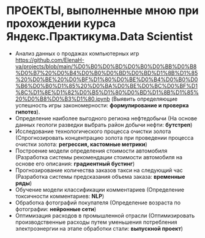 # ПРОЕКТЫ, выполненные мною при прохождении курса Яндекс.Практикума.Data Scientist
- Анализ данных о продажах компьютерных игр https://github.com/ElenaH-va/projects/blob/main/%D0%B0%D0%BD%D0%B0%D0%BB%D0%B8%D0%B7%20%D0%B4%D0%B0%D0%BD%D0%BD%D1%8B%D1%85%20%D0%BE%20%D0%BF%D1%80%D0%BE%D0%B4%D0%B0%D0%B6%D0%B0%D1%85%20%D0%BA%D0%BE%D0%BC%D0%BF%D1%8C%D1%8E%D1%82%D0%B5%D1%80%D0%BD%D1%8B%D1%85%20%D0%B8%D0%B3%D1%80.ipynb	(Выявить определяющие успешность игры закономерности: **формулирование и проверка гипотез**).
- Определение наиболее выгодного региона нефтедобычи	(На основе данных геологи разведки выбрать район добычи нефти:	**бутстреп**)
- Исследование технологического процесса очистки золота	(Спрогнозировать концентрацию золота при проведении процесса очистки золота:	**регрессия, кастомные метрики**)
- Построение модели определения стоимости автомобиля	(Разработка системы рекомендации стоимости автомобиля на основе его описания:	**градиентный бустинг**)
- Прогнозирование количества заказов такси на следующий час	(Разработка системы предсказания объема заказа:	**временные ряды**)
- Обучение модели классификации комментариев	(Определение токсичности комментариев: **NLP**)
- Обработка фотографий покупателя	(Определение возраста по фотографии: **нейронные сети**)
- Оптимизация расходов в промышленной отрасли	(Оптимизировать производственные расходы путем уменьшения потребления электроэнергии на этапе обработки стали:	**выпускной проект**)
